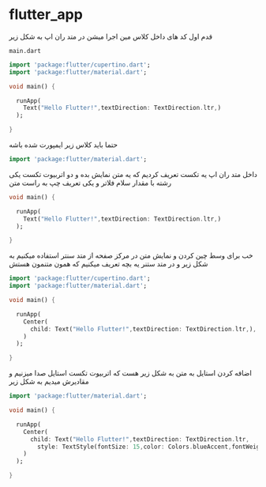 # flutter_app

قدم اول کد های داخل کلاس مین اجرا میشن در متد ران اپ به شکل زیر

``main.dart``
```dart
import 'package:flutter/cupertino.dart';
import 'package:flutter/material.dart';

void main() {

  runApp(
    Text("Hello Flutter!",textDirection: TextDirection.ltr,)
  );

}
```

حتما باید کلاس زیر ایمپورت شده باشه

```dart
import 'package:flutter/material.dart';
```

داخل متد ران اپ یه تکست تعریف کردیم که یه متن نمایش بده
و دو اتربیوت تکست یکی رشته با مقدار سلام فلاتر و یکی تعریف چپ به راست متن

```dart
void main() {

  runApp(
    Text("Hello Flutter!",textDirection: TextDirection.ltr,)
  );

}
```

خب برای وسط چین کردن و نمایش متن در مرکز صفحه از متد سنتر استفاده میکنیم به شکل زیر
و در متد ستنر یه بچه تعریف میکنیم که همون متنمون هستش

```dart
import 'package:flutter/cupertino.dart';
import 'package:flutter/material.dart';

void main() {

  runApp(
    Center(
      child: Text("Hello Flutter!",textDirection: TextDirection.ltr,),
    )
  );

}
```

اضافه کردن استایل به متن به شکل زیر هست که اتربیوت تکست استایل صدا میزنیم و مقادیرش میدیم به شکل زیر

```dart
import 'package:flutter/material.dart';

void main() {

  runApp(
    Center(
      child: Text("Hello Flutter!",textDirection: TextDirection.ltr,
        style: TextStyle(fontSize: 15,color: Colors.blueAccent,fontWeight: FontWeight.bold),),
    )
  );

}
```